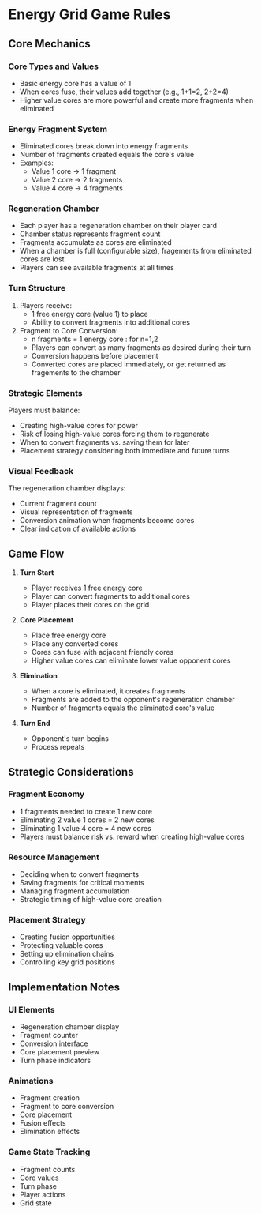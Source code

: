 # Energy Grid Game Rules

## Core Mechanics

### Core Types and Values
- Basic energy core has a value of 1
- When cores fuse, their values add together (e.g., 1+1=2, 2+2=4)
- Higher value cores are more powerful and create more fragments when eliminated

### Energy Fragment System
- Eliminated cores break down into energy fragments
- Number of fragments created equals the core's value
- Examples:
  - Value 1 core → 1 fragment
  - Value 2 core → 2 fragments
  - Value 4 core → 4 fragments

### Regeneration Chamber
- Each player has a regeneration chamber on their player card
- Chamber status represents fragment count
- Fragments accumulate as cores are eliminated
- When a chamber is full (configurable size), fragements from eliminated cores are lost
- Players can see available fragments at all times

### Turn Structure
1. Players receive:
   - 1 free energy core (value 1) to place
   - Ability to convert fragments into additional cores
2. Fragment to Core Conversion:
   - n fragments = 1 energy core : for n=1,2
   - Players can convert as many fragments as desired during their turn
   - Conversion happens before placement
   - Converted cores are placed immediately, or get returned as fragements to the chamber

### Strategic Elements
Players must balance:
- Creating high-value cores for power
- Risk of losing high-value cores forcing them to regenerate
- When to convert fragments vs. saving them for later
- Placement strategy considering both immediate and future turns

### Visual Feedback
The regeneration chamber displays:
- Current fragment count
- Visual representation of fragments
- Conversion animation when fragments become cores
- Clear indication of available actions

## Game Flow

1. **Turn Start**
   - Player receives 1 free energy core
   - Player can convert fragments to additional cores
   - Player places their cores on the grid

2. **Core Placement**
   - Place free energy core
   - Place any converted cores
   - Cores can fuse with adjacent friendly cores
   - Higher value cores can eliminate lower value opponent cores

3. **Elimination**
   - When a core is eliminated, it creates fragments
   - Fragments are added to the opponent's regeneration chamber
   - Number of fragments equals the eliminated core's value

4. **Turn End**
   - Opponent's turn begins
   - Process repeats

## Strategic Considerations

### Fragment Economy
- 1 fragments needed to create 1 new core
- Eliminating 2 value 1 cores = 2 new cores
- Eliminating 1 value 4 core = 4 new cores
- Players must balance risk vs. reward when creating high-value cores

### Resource Management
- Deciding when to convert fragments
- Saving fragments for critical moments
- Managing fragment accumulation
- Strategic timing of high-value core creation

### Placement Strategy
- Creating fusion opportunities
- Protecting valuable cores
- Setting up elimination chains
- Controlling key grid positions

## Implementation Notes

### UI Elements
- Regeneration chamber display
- Fragment counter
- Conversion interface
- Core placement preview
- Turn phase indicators

### Animations
- Fragment creation
- Fragment to core conversion
- Core placement
- Fusion effects
- Elimination effects

### Game State Tracking
- Fragment counts
- Core values
- Turn phase
- Player actions
- Grid state 